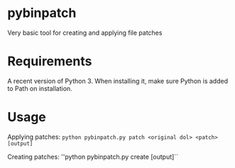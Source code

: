 # pybinpatch
Very basic tool for creating and applying file patches

# Requirements
A recent version of Python 3. When installing it, make sure Python is added to Path on installation.

# Usage
Applying patches:
``python pybinpatch.py patch <original dol> <patch> [output]``
        
Creating patches:
''python pybinpatch.py create <original dol> <patched dol> [output]``